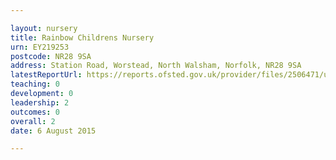 ```yaml
---

layout: nursery
title: Rainbow Childrens Nursery
urn: EY219253
postcode: NR28 9SA
address: Station Road, Worstead, North Walsham, Norfolk, NR28 9SA
latestReportUrl: https://reports.ofsted.gov.uk/provider/files/2506471/urn/EY219253.pdf
teaching: 0
development: 0
leadership: 2
outcomes: 0
overall: 2
date: 6 August 2015

---
```

